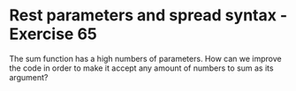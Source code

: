# Rest parameters and spread syntax - Exercise 65

The sum function has a high numbers of parameters. How can we improve the code in order to make it accept any amount of numbers to sum as its argument?

